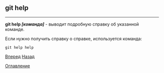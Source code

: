 ## git help
---
**git help *[команда]*** - выводит подробную справку об указанной команде.

Если нужно получить справку о справке, используется команда:


```bash=
git help help
``` 



[Вперед](./init.md)   [Назад](./history.md)

[Оглавление](./readme.md)